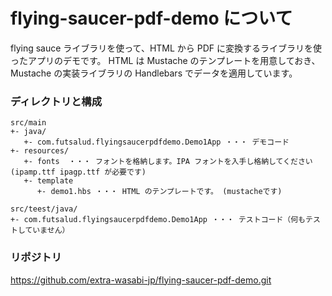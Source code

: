# flying-saucer-pdf-demo について

flying sauce ライブラリを使って、HTML から PDF に変換するライブラリを使ったアプリのデモです。
HTML は Mustache のテンプレートを用意しておき、Mustache の実装ライブラリの Handlebars でデータを適用しています。


### ディレクトリと構成
```
src/main
+- java/
   +- com.futsalud.flyingsaucerpdfdemo.Demo1App ・・・ デモコード
+- resources/
   +- fonts  ・・・ フォントを格納します。IPA フォントを入手し格納してください(ipamp.ttf ipagp.ttf が必要です)
   +- template
      +- demo1.hbs ・・・ HTML のテンプレートです。 (mustacheです)

src/teest/java/
+- com.futsalud.flyingsaucerpdfdemo.Demo1App ・・・ テストコード（何もテストしていません）
```

### リポジトリ
https://github.com/extra-wasabi-jp/flying-saucer-pdf-demo.git

